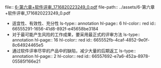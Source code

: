 file:: [6-第六章+软件评审_1716820223249_0.pdf](../assets/6-第六章+软件评审_1716820223249_0.pdf)
file-path:: ../assets/6-第六章+软件评审_1716820223249_0.pdf

- 适宜性、有效性、充分性
  ls-type:: annotation
  hl-page:: 6
  hl-color:: red
  id:: 66555291-1656-41d8-892f-e45658be3184
- 对于最可能产生风险的工作成果，要采用最正式的评审方法
  ls-type:: annotation
  hl-page:: 16
  hl-color:: red
  id:: 665552fb-4caf-4852-9e0f-8c64924465e5
- 通过软件评审尽早的产品中的缺陷，减少大量的后期返工
  ls-type:: annotation
  hl-page:: 2
  hl-color:: red
  id:: 66557692-e7a6-452a-8978-05585f166e21